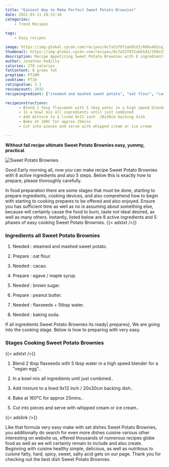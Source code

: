 ```yaml
---
title: "Easiest Way to Make Perfect Sweet Potato Brownies"
date: 2021-03-11 20:15:18
categories:
    - Trend Recipes
    
tags:
    - Easy recipes

image: https://img-global.cpcdn.com/recipes/8cfa537972ab91d3/680x482cq70/sweet-potato-brownies-recipe-main-photo.jpg
thumbnail: https://img-global.cpcdn.com/recipes/8cfa537972ab91d3/350x250cq70/sweet-potato-brownies-recipe-main-photo.jpg
description: Recipe Appetizing Sweet Potato Brownies with 8 ingredients and 5 stages of easy cooking.
author: Jonathan Padilla
calories: 278 calories
fatContent: 8 grams fat
preptime: PT18M
cooktime: PT1H
ratingvalue: 3.1
reviewcount: 2032
recipeingredient: ["steamed and mashed sweet potato", "oat flour", "cacao", "agave  maple syrup", "brown sugar", "peanut butter", "flaxseeds  5tbsp water", "baking soda"]

recipeinstructions: 
      - Blend 2 tbsp flaxseeds with 5 tbsp water in a high speed blender for a vegan egg 
      - In a bowl mix all ingredients until just combined 
      - Add mixture to a lined 9x12 inch  20x30cm backing dish 
      - Bake at 160C for approx 25mins 
      - Cut into pieces and serve with whipped cream or ice cream

---
```




**Without fail recipe ultimate Sweet Potato Brownies easy, yummy, practical**. 


![Sweet Potato Brownies](https://img-global.cpcdn.com/recipes/8cfa537972ab91d3/680x482cq70/sweet-potato-brownies-recipe-main-photo.jpg "Sweet Potato Brownies")




Good Early morning all, now you can make recipe Sweet Potato Brownies with 8 active ingredients and also 5 steps. Below this is exactly how to prepare, please thoroughly carefully.

In food preparation there are some stages that must be done, starting to prepare ingredients, cooking devices, and also comprehend how to begin with starting to cooking prepares to be offered and also enjoyed. Ensure you has sufficient time as well as no is assuming about something else, because will certainly cause the food to burn, taste not ideal desired, as well as many others. Instantly, listed below are 8 active ingredients and 5 phases of easy cooking Sweet Potato Brownies.
{{< adstxt />}}

### Ingredients all Sweet Potato Brownies


1. Needed  : steamed and mashed sweet potato.

1. Prepare  : oat flour.

1. Needed  : cacao.

1. Prepare  : agave / maple syrup.

1. Needed  : brown sugar.

1. Prepare  : peanut butter.

1. Needed  : flaxseeds + 5tbsp water.

1. Needed  : baking soda.



If all ingredients Sweet Potato Brownies its ready| prepares}, We are going into the cooking stage. Below is how to preparing with very easy.

### Stages Cooking Sweet Potato Brownies

{{< adstxt />}}


1. Blend 2 tbsp flaxseeds with 5 tbsp water in a high speed blender for a &#34;vegan egg&#34;..



1. In a bowl mix all ingredients until just combined..



1. Add mixture to a lined 9x12 inch / 20x30cm backing dish..



1. Bake at 160°C for approx 25mins..



1. Cut into pieces and serve with whipped cream or ice cream..





{{< adslink />}}

Like that formula very easy make with set dishes Sweet Potato Brownies, you additionally do search for even more dishes cuisine various other interesting on website us, offered thousands of numerous recipes globe food as well as we will certainly remain to include and also create. Beginning with cuisine healthy simple, delicious, as well as nutritious to cuisine fatty, hard, spicy, sweet, salty acid gets on our page. Thank you for checking out the best dish Sweet Potato Brownies.
